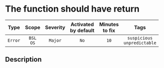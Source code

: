 # The function should have return

| Type | Scope | Severity | Activated<br/>by default | Minutes<br/>to fix | Tags |
| :-: | :-: | :-: | :-: | :-: | :-: |
| `Error` | `BSL`<br/>`OS` | `Major` | `No` | `10` | `suspicious`<br/>`unpredictable` |

<!-- Блоки выше заполняются автоматически, не трогать -->
## Description
